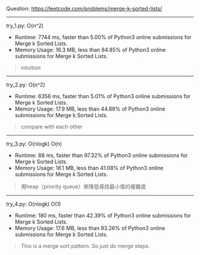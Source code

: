 Question: https://leetcode.com/problems/merge-k-sorted-lists/

---

try_1.py: O(n^2)
* Runtime: 7744 ms, faster than 5.00% of Python3 online submissions for Merge k Sorted Lists.
* Memory Usage: 16.3 MB, less than 84.85% of Python3 online submissions for Merge k Sorted Lists.

> intuition

---

try_2.py: O(n^2)
* Runtime: 6356 ms, faster than 5.01% of Python3 online submissions for Merge k Sorted Lists.
* Memory Usage: 17.9 MB, less than 44.88% of Python3 online submissions for Merge k Sorted Lists.

> compare with each other

---

try_3.py: O(nlogk) O(n)
* Runtime: 88 ms, faster than 97.32% of Python3 online submissions for Merge k Sorted Lists.
* Memory Usage: 18.1 MB, less than 41.08% of Python3 online submissions for Merge k Sorted Lists.

> 用heap（priority queue）來降低尋找最小值的複雜度

---

try_4.py: O(nlogk) O(1)

* Runtime: 180 ms, faster than 42.39% of Python3 online submissions for Merge k Sorted Lists.
* Memory Usage: 17.6 MB, less than 93.26% of Python3 online submissions for Merge k Sorted Lists.

> This is a merge sort pattern. So just do merge steps.
